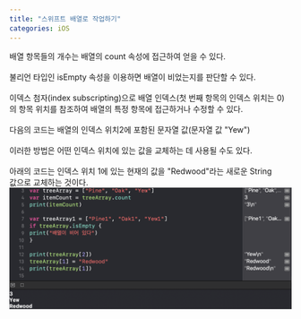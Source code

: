 ```yaml
---
title: "스위프트 배열로 작업하기"
categories: iOS
---
```

배열 항목들의 개수는 배열의 count 속성에 접근하여 얻을 수 있다.
<br>
<br>
불리언 타입인 isEmpty 속성을 이용하면 배열이 비었는지를 판단할 수 있다.
<br>
<br>
이덱스 첨자(index subscripting)으로 배열 인덱스(첫 번째 항목의 인덱스 위치는 0)<br>
의 항목 위치를 참조하여 배열의 특정 항목에 접근하거나 수정할 수 있다.
<br>
<br>
다음의 코드는 배열의 인덱스 위치2에 포함된 문자열 값(문자열 값 "Yew")
<br>
<br>
이러한 방법은 어떤 인덱스 위치에 있는 값을 교체하는 데 사용될 수도 있다.
<br>
<br>
아래의 코드는 인덱스 위치 1에 있는 현재의 값을 "Redwood"라는 새로운 String<br>
값으로 교체하는 것이다.
![Array3](/img/Array3.png)
